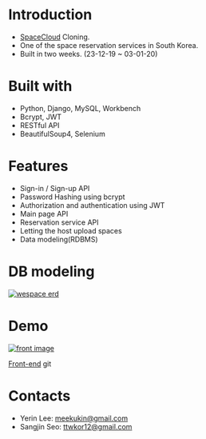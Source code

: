 # Introduction
- [SpaceCloud](https://www.spacecloud.kr/) Cloning.
- One of the space reservation services in South Korea.
- Built in two weeks. (23-12-19 ~ 03-01-20)

# Built with
- Python, Django, MySQL, Workbench
- Bcrypt, JWT
- RESTful API
- BeautifulSoup4, Selenium

# Features
- Sign-in / Sign-up API
- Password Hashing using bcrypt
- Authorization and authentication using JWT
- Main page API
- Reservation service API
- Letting the host upload spaces
- Data modeling(RDBMS)

# DB modeling

<a target="_blank" rel="noopener noreferrer" href="https://github.com/meekukin/WeSpace_backend/blob/master/wespace_erd.png"><img src="https://github.com/meekukin/WeSpace_backend/raw/master/wespace_erd.png" alt="wespace erd" style="max-width:100%;"></a>

# Demo
<a target="_blank" rel="noopener noreferrer" href="https://github.com/meekukin/WeSpace_backend/blob/master/wespace_screenshot.png"><img src="https://github.com/meekukin/WeSpace_backend/raw/master/wespace_screenshot.png" alt="front image" style="max-width:100%;"></a>

[Front-end](https://github.com/wecode-bootcamp-korea/WeSpace_frontend) git

# Contacts
- Yerin Lee: meekukin@gmail.com
- Sangjin Seo: ttwkor12@gmail.com
